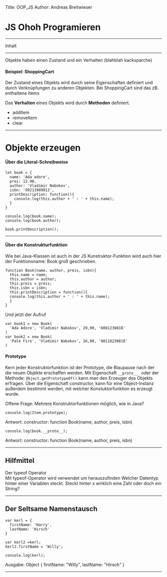 Title: OOP_JS
Author: Andreas Breitwieser


# JS Ohoh Programieren

---

Inhalt

---

Objekte haben einen Zustand und ein Verhalten (blahblah kacksparche)


#### Beispiel: ShoppingCart

Der Zustand eines Objekts wird durch seine Eigenschaften definiert und durch Verknüpfungen zu anderen Objekten.
Bei ShoppingCart sind das zB. enthaltene Items

Das **Verhalten** eines Objekts wird durch **Methoden** definiert.
- addItem
- removeItem
- clear
---

# Objekte erzeugen

#### Über die Literal-Schreibweise

```
let book = {
  name: 'Ada adore',
  prei: 12.90,
  author: 'Vladimir Nabokov',
  isbn: '99213989812',
  printDescription: function(){
    console.log(this.author + ' : ' + this.name);
  }
}

console.log(book.name);
console.log(book.author);

book.printDescription();
```
---

#### Über die Konstrukturfunktion

Wie bei Java-Klassen ist auch in der JS Kunstruktor-Funktion wird auch hier der Funktionsname: Book groß geschrieben. 

```
function Book(name, author, preis, isbn){
  this.name = name;
  this.author = author;
  this.preis = preis;
  this.isbn = isbn;
  this.printDescription = function(){
  console.log(this.author + ' : ' + this.name);
  }
}
```

Und jetzt der Aufruf

```
var book1 = new Book(
  'Ada Adore', 'Vladimir Nabokov', 29,90, '808123081ß'
)
var book2 = new Book(
  'Pale Fire', 'Vladimir Nabokov', 26,90, '8011823081ß'
)
```

#### Prototype

Kern jeder Konstruktorfunktion ist der Prototype, die Blaupause nach der die neuen Objekte erschaffen werden.
Mit Eigenschaft `__proto__ ` oder der Methode: `Object.getPrototypeOf()`
kann man den Erzeuger des Objekts erfragen.
Über die Eigenschaft constructor, kann für eine Object-Instanz außerdem bestimmt werden, mit welcher Konstuktorfunktion es erzeugt wurde. 

Offene Frage: Mehrere Konstruktorfunktionen möglich, wie in Java?



```
console.log(Item.prototype);
```

Antwort:
constructor: function Book(name, author, preis, isbn)

```
console.log(book.__proto__);
```
Antwort:
constructor: function Book(name, author, preis, isbn)


  


---

## Hilfmittel

Der typeof Operator  
Mit typeof-Operator wird verwendet um herauszufinden Welcher Datentyp hinter einer Variablen steckt. Steckt hinter x wirklich eine Zahl oder doch ein String?
 
 
 
 ---
 
## Der Seltsame Namenstausch


```
var kerl = {
  firstName: 'Harry',
  lastName: 'Hirsch'
}

var kerl2 =kerl;
kerl2.firstName = 'Willy';

console.log(kerl);
```

Ausgabe: Object { firstName: "Willy", lastName: "Hirsch" }

---